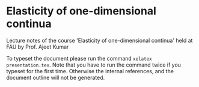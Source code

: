 # Elasticity of one-dimensional continua

Lecture notes of the course 'Elasticity of one-dimensional continua' held at FAU by Prof. Ajeet Kumar

To typeset the document please run the command `xelatex presentation.tex`.
Note that you have to run the command twice if you typeset for the first time.
Otherwise the internal references, and the document outline will not be generated.
